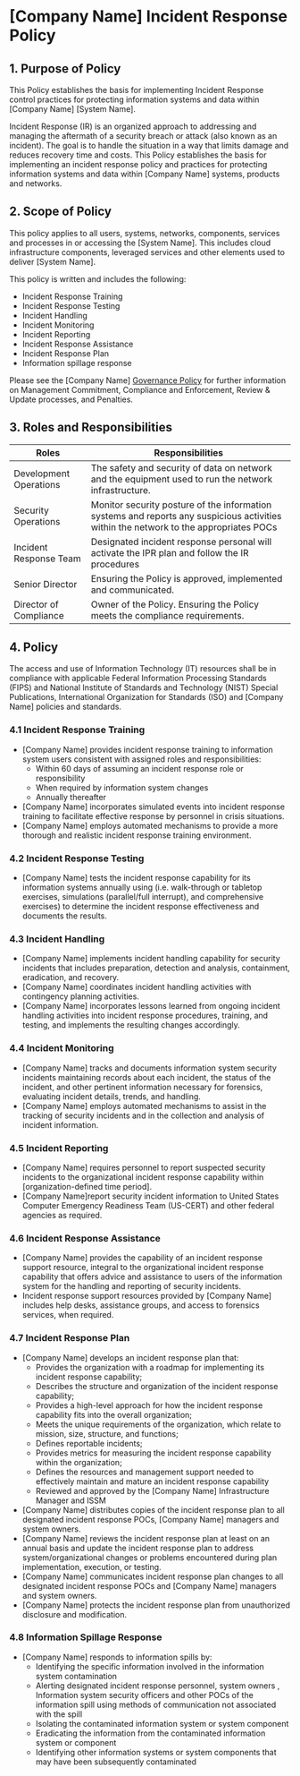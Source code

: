 # [Company Name] Incident Response Policy

## 1. Purpose of Policy
This Policy establishes the basis for implementing Incident Response control practices for protecting information systems and data within [Company Name] [System Name].

Incident Response (IR) is an organized approach to addressing and managing the aftermath of a security breach or attack (also known as an incident). The goal is to handle the situation in a way that limits damage and reduces recovery time and costs.  This Policy establishes the basis for implementing an incident response policy and practices for protecting information systems and data within [Company Name] systems, products and networks.

## 2. Scope of Policy
This policy applies to all users, systems, networks, components, services and processes in or accessing the [System Name]. This includes cloud infrastructure components, leveraged services and other elements used to deliver [System Name].

This policy is written and includes the following:
* Incident Response Training
* Incident Response Testing
* Incident Handling
* Incident Monitoring
* Incident Reporting
* Incident Response Assistance
* Incident Response Plan
* Information spillage response

Please see the [Company Name] [Governance Policy](https://github.com/ScaleSec/compliance-docs/blob/P%26P-master/Policy%20Templates/Gov-Policy.md#governance-policy) for further information on Management Commitment, Compliance and Enforcement, Review & Update processes, and Penalties.

## 3. Roles and Responsibilities
|Roles                  | Responsibilities|
|-----------------------|-----------------------------------------------------------------------------------------------------|
|Development Operations | The safety and security of data on network and the equipment used to run the network infrastructure.|
|Security Operations    | Monitor security posture of the information systems and reports any suspicious activities within the network to the appropriates POCs|
|Incident Response Team | Designated incident response personal will activate the IPR plan and follow the IR procedures|
|Senior Director        | Ensuring the Policy is approved, implemented and communicated.|
|Director of Compliance | Owner of the Policy. Ensuring the Policy meets the compliance requirements.|

## 4. Policy
The access and use of Information Technology (IT) resources shall be in compliance with applicable Federal Information Processing Standards (FIPS) and National Institute of Standards and Technology (NIST) Special Publications, International Organization for Standards (ISO) and [Company Name] policies and standards.

### 4.1 Incident Response Training
* [Company Name] provides incident response training to information system users consistent with assigned roles and responsibilities:  
  * Within 60 days of assuming an incident response role or responsibility
  * When required by information system changes
  * Annually thereafter
* [Company Name] incorporates simulated events into incident response training to facilitate effective response by personnel in crisis situations.
* [Company Name] employs automated mechanisms to provide a more thorough and realistic incident response training environment.

### 4.2 Incident Response Testing
* [Company Name] tests the incident response capability for its information systems annually using (i.e. walk-through or tabletop exercises, simulations (parallel/full interrupt), and comprehensive exercises) to determine the incident response effectiveness and documents the results.

### 4.3 Incident Handling
* [Company Name] implements incident handling capability for security incidents that includes preparation, detection and analysis, containment, eradication, and recovery.
* [Company Name] coordinates incident handling activities with contingency planning activities.
* [Company Name] incorporates lessons learned from ongoing incident handling activities into incident response procedures, training, and testing, and implements the resulting changes accordingly.

### 4.4 Incident Monitoring
* [Company Name] tracks and documents information system security incidents maintaining records about each incident, the status of the incident, and other pertinent information necessary for forensics, evaluating incident details, trends, and handling.
* [Company Name] employs automated mechanisms to assist in the tracking of security incidents and in the collection and analysis of incident information.

### 4.5 Incident Reporting
* [Company Name] requires personnel to report suspected security incidents to the organizational incident response capability within [organization-defined time period].
* [Company Name]report security incident information to United States Computer Emergency Readiness Team (US-CERT) and other federal agencies as required.

### 4.6 Incident Response Assistance
* [Company Name] provides the capability of an incident response support resource, integral to the organizational incident response capability that offers advice and assistance to users of the information system for the handling and reporting of security incidents.
* Incident response support resources provided by [Company Name] includes help desks, assistance groups, and access to forensics services, when required.

### 4.7 Incident Response Plan
* [Company Name] develops an incident response plan that:
  * Provides the organization with a roadmap for implementing its incident response capability;
  * Describes the structure and organization of the incident response capability;
  * Provides a high-level approach for how the incident response capability fits into the overall organization;
  * Meets the unique requirements of the organization, which relate to mission, size, structure, and functions;
  * Defines reportable incidents;
  * Provides metrics for measuring the incident response capability within the organization;
  * Defines the resources and management support needed to effectively maintain and mature an incident response capability
  * Reviewed and approved by the [Company Name] Infrastructure Manager and ISSM
* [Company Name] distributes copies of the incident response plan to all designated incident response POCs, [Company Name] managers and system owners.
* [Company Name] reviews the incident response plan at least on an annual basis and update the incident response plan to address system/organizational changes or problems encountered during plan implementation, execution, or testing.
* [Company Name] communicates incident response plan changes to all designated incident response POCs and [Company Name] managers and system owners.
* [Company Name] protects the incident response plan from unauthorized disclosure and modification.

### 4.8 Information Spillage Response
* [Company Name] responds to information spills by:
  * Identifying the specific  information involved in the information system contamination
  * Alerting designated incident response  personnel,  system owners , Information system security officers  and other POCs  of the information spill  using methods of communication not associated with the spill
  * Isolating the contaminated information system or system component
  * Eradicating the information from the contaminated information system or component
  * Identifying other information systems or system components that may have been subsequently contaminated
